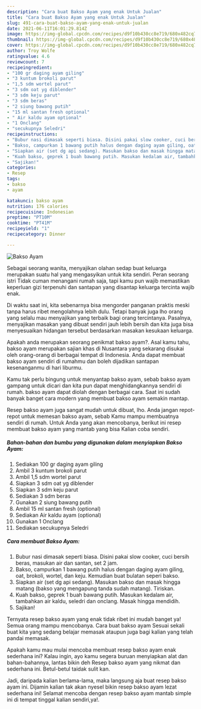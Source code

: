 ```yaml
---
description: "Cara buat Bakso Ayam yang enak Untuk Jualan"
title: "Cara buat Bakso Ayam yang enak Untuk Jualan"
slug: 491-cara-buat-bakso-ayam-yang-enak-untuk-jualan
date: 2021-06-11T16:01:29.814Z
image: https://img-global.cpcdn.com/recipes/d9f10b430cc8e719/680x482cq70/bakso-ayam-foto-resep-utama.jpg
thumbnail: https://img-global.cpcdn.com/recipes/d9f10b430cc8e719/680x482cq70/bakso-ayam-foto-resep-utama.jpg
cover: https://img-global.cpcdn.com/recipes/d9f10b430cc8e719/680x482cq70/bakso-ayam-foto-resep-utama.jpg
author: Troy Wolfe
ratingvalue: 4.6
reviewcount: 7
recipeingredient:
- "100 gr daging ayam giling"
- "3 kuntum brokoli parut"
- "1,5 sdm wortel parut"
- "3 sdm oat yg diblender"
- "3 sdm keju parut"
- "3 sdm beras"
- "2 siung bawang putih"
- "15 ml santan fresh optional"
- " Air kaldu ayam optional"
- "1 Onclang"
- "secukupnya Seledri"
recipeinstructions:
- "Bubur nasi dimasak seperti biasa. Disini pakai slow cooker, cuci bersih beras, masukan air dan santan, set 2 jam."
- "Bakso, campurkan 1 bawang putih halus dengan daging ayam giling, oat, brokoli, wortel, dan keju. Kemudian buat bulatan seperi bakso."
- "Siapkan air (set dg api sedang). Masukan bakso dan masak hingga matang (bakso yang mengapung tanda sudah matang). Tiriskan."
- "Kuah bakso, geprek 1 buah bawang putih. Masukan kedalam air, tambahkan air kaldu, seledri dan onclang. Masak hingga mendidih."
- "Sajikan!"
categories:
- Resep
tags:
- bakso
- ayam

katakunci: bakso ayam 
nutrition: 176 calories
recipecuisine: Indonesian
preptime: "PT10M"
cooktime: "PT41M"
recipeyield: "1"
recipecategory: Dinner

---
```



![Bakso Ayam](https://img-global.cpcdn.com/recipes/d9f10b430cc8e719/680x482cq70/bakso-ayam-foto-resep-utama.jpg)

Sebagai seorang wanita, menyajikan olahan sedap buat keluarga merupakan suatu hal yang mengasyikan untuk kita sendiri. Peran seorang istri Tidak cuman menangani rumah saja, tapi kamu pun wajib memastikan keperluan gizi terpenuhi dan santapan yang disantap keluarga tercinta wajib enak.

Di waktu  saat ini, kita sebenarnya bisa mengorder panganan praktis meski tanpa harus ribet mengolahnya lebih dulu. Tetapi banyak juga lho orang yang selalu mau menyajikan yang terbaik bagi orang tercintanya. Pasalnya, menyajikan masakan yang dibuat sendiri jauh lebih bersih dan kita juga bisa menyesuaikan hidangan tersebut berdasarkan masakan kesukaan keluarga. 



Apakah anda merupakan seorang penikmat bakso ayam?. Asal kamu tahu, bakso ayam merupakan sajian khas di Nusantara yang sekarang disukai oleh orang-orang di berbagai tempat di Indonesia. Anda dapat membuat bakso ayam sendiri di rumahmu dan boleh dijadikan santapan kesenanganmu di hari liburmu.

Kamu tak perlu bingung untuk menyantap bakso ayam, sebab bakso ayam gampang untuk dicari dan kita pun dapat menghidangkannya sendiri di rumah. bakso ayam dapat diolah dengan berbagai cara. Saat ini sudah banyak banget cara modern yang membuat bakso ayam semakin mantap.

Resep bakso ayam juga sangat mudah untuk dibuat, lho. Anda jangan repot-repot untuk memesan bakso ayam, sebab Kamu mampu membuatnya sendiri di rumah. Untuk Anda yang akan mencobanya, berikut ini resep membuat bakso ayam yang mantab yang bisa Kalian coba sendiri.

<!--inarticleads1-->

##### Bahan-bahan dan bumbu yang digunakan dalam menyiapkan Bakso Ayam:

1. Sediakan 100 gr daging ayam giling
1. Ambil 3 kuntum brokoli parut
1. Ambil 1,5 sdm wortel parut
1. Siapkan 3 sdm oat yg diblender
1. Siapkan 3 sdm keju parut
1. Sediakan 3 sdm beras
1. Gunakan 2 siung bawang putih
1. Ambil 15 ml santan fresh (optional)
1. Sediakan  Air kaldu ayam (optional)
1. Gunakan 1 Onclang
1. Sediakan secukupnya Seledri




<!--inarticleads2-->

##### Cara membuat Bakso Ayam:

1. Bubur nasi dimasak seperti biasa. Disini pakai slow cooker, cuci bersih beras, masukan air dan santan, set 2 jam.
1. Bakso, campurkan 1 bawang putih halus dengan daging ayam giling, oat, brokoli, wortel, dan keju. Kemudian buat bulatan seperi bakso.
1. Siapkan air (set dg api sedang). Masukan bakso dan masak hingga matang (bakso yang mengapung tanda sudah matang). Tiriskan.
1. Kuah bakso, geprek 1 buah bawang putih. Masukan kedalam air, tambahkan air kaldu, seledri dan onclang. Masak hingga mendidih.
1. Sajikan!




Ternyata resep bakso ayam yang enak tidak ribet ini mudah banget ya! Semua orang mampu mencobanya. Cara buat bakso ayam Sesuai sekali buat kita yang sedang belajar memasak ataupun juga bagi kalian yang telah pandai memasak.

Apakah kamu mau mulai mencoba membuat resep bakso ayam enak sederhana ini? Kalau ingin, ayo kamu segera buruan menyiapkan alat dan bahan-bahannya, lantas bikin deh Resep bakso ayam yang nikmat dan sederhana ini. Betul-betul taidak sulit kan. 

Jadi, daripada kalian berlama-lama, maka langsung aja buat resep bakso ayam ini. Dijamin kalian tak akan nyesel bikin resep bakso ayam lezat sederhana ini! Selamat mencoba dengan resep bakso ayam mantab simple ini di tempat tinggal kalian sendiri,ya!.

